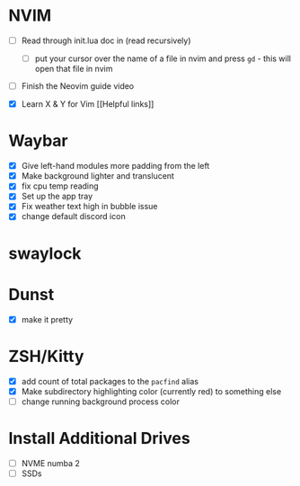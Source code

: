 
# NVIM
- [ ] Read through init.lua doc in (read recursively)
	- [ ] put your cursor over the name of a file in nvim and press `gd` - this will open that file in nvim 
- [ ] Finish the Neovim guide video 
- [x] Learn X & Y for Vim [[Helpful links]]


# Waybar 
- [x] Give left-hand modules more padding from the left 
- [x] Make background lighter and translucent 
- [x] fix cpu temp reading 
- [x] Set up the app tray 
- [x] Fix weather text high in bubble issue 
- [x] change default discord icon

# swaylock 

# Dunst
- [x] make it pretty 

# ZSH/Kitty
- [x] add count of total packages to the `pacfind` alias 
- [x] Make subdirectory highlighting color (currently red) to something else 
- [ ] change running background process color 

# Install Additional Drives
- [ ] NVME numba 2
- [ ] SSDs 

